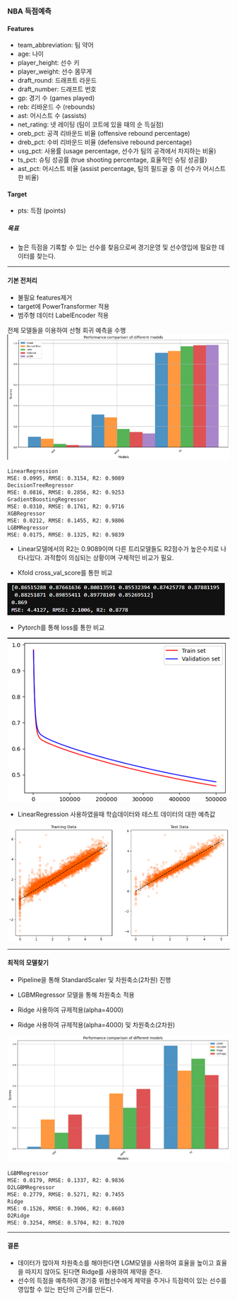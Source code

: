 ### NBA 득점예측

#### Features
         
-  team_abbreviation: 팀 약어
-  age: 나이               
-  player_height: 선수 키     
-  player_weight: 선수 몸무게                              
-  draft_round: 드래프트 라운드       
-  draft_number: 드래프트 번호       
-  gp: 경기 수 (games played)                             
-  reb: 리바운드 수 (rebounds)                
-  ast: 어시스트 수 (assists)                
-  net_rating: 넷 레이팅 (팀이 코트에 있을 때의 순 득실점)         
-  oreb_pct: 공격 리바운드 비율 (offensive rebound percentage)           
-  dreb_pct: 수비 리바운드 비율 (defensive rebound percentage)           
-  usg_pct: 사용률 (usage percentage, 선수가 팀의 공격에서 차지하는 비율)            
-  ts_pct: 슈팅 성공률 (true shooting percentage, 효율적인 슈팅 성공률)             
-  ast_pct: 어시스트 비율 (assist percentage, 팀의 필드골 중 이 선수가 어시스트한 비율)            

#### Target

-  pts: 득점 (points)

##### 목표

- 높은 득점을 기록할 수 있는 선수를 찾음으로써 경기운영 및 선수영입에 필요한 데이터를 찾는다.


---

#### 기본 전처리

- 불필요 features제거
- target에 PowerTransformer 적용
- 범주형 데이터 LabelEncoder 적용


전체 모델들을 이용하여 선형 회귀 예측을 수행
<img src='./image/nba01.png'>

```
LinearRegression
MSE: 0.0995, RMSE: 0.3154, R2: 0.9089
DecisionTreeRegressor
MSE: 0.0816, RMSE: 0.2856, R2: 0.9253
GradientBoostingRegressor
MSE: 0.0310, RMSE: 0.1761, R2: 0.9716
XGBRegressor
MSE: 0.0212, RMSE: 0.1455, R2: 0.9806
LGBMRegressor
MSE: 0.0175, RMSE: 0.1325, R2: 0.9839 
```

- Linear모델에서의 R2는 0.9089이며 다른 트리모델들도 R2점수가 높은수치로 나타나있다.
  과적합이 의심되는 상황이며 구체적인 비교가 필요.


- Kfold cross_val_score를 통한 비교
<img src='./image/nba03.png'>

-  Pytorch를 통해 loss를 통한 비교
<img src='./image/nba02.png'>

-  LinearRegression 사용하였을때 학습데이터와 테스트 데이터의 대한 예측값
<img src='./image/nba04.png'>

---

#### 최적의 모델찾기

- Pipeline을 통해 StandardScaler 및 차원축소(2차원) 진행

- LGBMRegressor 모델을 통해 차원축소 적용

- Ridge 사용하여 규제적용(alpha=4000)

- Ridge 사용하여 규제적용(alpha=4000) 및 차원축소(2차원)

<img src='./image/nba05.png'>

```
LGBMRegressor
MSE: 0.0179, RMSE: 0.1337, R2: 0.9836
D2LGBMRegressor
MSE: 0.2779, RMSE: 0.5271, R2: 0.7455
Ridge
MSE: 0.1526, RMSE: 0.3906, R2: 0.8603
D2Ridge
MSE: 0.3254, RMSE: 0.5704, R2: 0.7020
```

---
#### 결론

- 데이터가 많아져 차원축소를 해야한다면 LGM모델을 사용하여 효율을 높이고 효율을 따지지 않아도 된다면 Ridge를 사용하여 제약을 준다.
- 선수의 득점을 예측하여 경기중 위협선수에게 제약을 주거나 득점력이 있는 선수를 영입할 수 있는 판단의 근거를 만든다.
